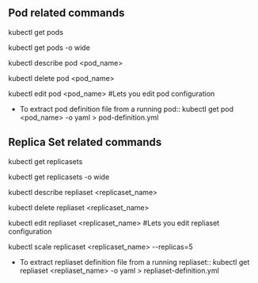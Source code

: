 ## Pod related commands

kubectl get pods

kubectl get pods -o wide

kubectl describe pod <pod_name>

kubectl delete pod <pod_name>

kubectl edit pod <pod_name> #Lets you edit pod configuration

* To extract pod definition file from a running pod::
kubectl get pod <pod_name> -o yaml > pod-definition.yml

## Replica Set related commands

kubectl get replicasets

kubectl get replicasets -o wide

kubectl describe repliaset <replicaset_name>

kubectl delete repliaset <replicaset_name>

kubectl edit repliaset <replicaset_name> #Lets you edit repliaset configuration

kubectl scale replicaset <replicaset_name> --replicas=5

* To extract repliaset definition file from a running repliaset::
kubectl get repliaset <repliaset_name> -o yaml > repliaset-definition.yml
